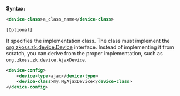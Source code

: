 **Syntax:**

```xml
<device-class>a_class_name</device-class>
```

`[Optional]`

It specifies the implementation class. The class must implement the
[org.zkoss.zk.device.Device](https://www.zkoss.org/javadoc/latest/zk/org/zkoss/zk/device/Device.html)
interface. Instead of implementing it from scratch, you can derive from
the proper implementation, such as
`org.zkoss.zk.device.AjaxDevice`.

```xml
<device-config>
    <device-type>ajax</device-type>
    <device-class>my.MyAjaxDevice</device-class>
</device-config>
```



